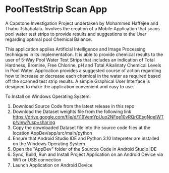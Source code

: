 # PoolTestStrip Scan App
A Capstone Investigation Project undertaken by Mohammed Haffejee and Thabo Tshabalala.  Involves the creation of a Mobile Application that scans pool water test strips to provide results and suggestions to the User regarding optimal pool Chemical Balance. 

This application applies Artificial Intelligence and Image Processing techniques in its implementation.
It is able to provide chemical results to the user of 5-Way Pool Water Test Strips that  includes an indication of Total Hardness, Bromine, Free Chlorine, pH and Total Alkalinaty Chemical Levels in Pool Water.
Application provides a suggested course of action regarding how to increase or decrease each chemical in the water as required based off the scanned test strip results.
A simple Graphical User Interface is designed to make the application convenient and easy to use. 

To Install on Windows Operating System:

1) Download Source Code from the latest release in this repo
2) Download the Dataset weights file from the following link https://drive.google.com/file/d/119VemYpUuo2NFqe10vRQrCEsgNqeIWTp/view?usp=sharing
3) Copy the downloaded Dataset file into the source code files at the location AppDev/app/src/main/python
4) Ensure that Android Studio IDE and Python 3.10 Intepreter are installed on the Windows Operating System
5) Open the "AppDev" folder of the Sourcce Code in Android Studio IDE
6) Sync, Build, Run and Install Project Application on an Android Device via Wifi or USB connection
7) Launch Application on Android Device
